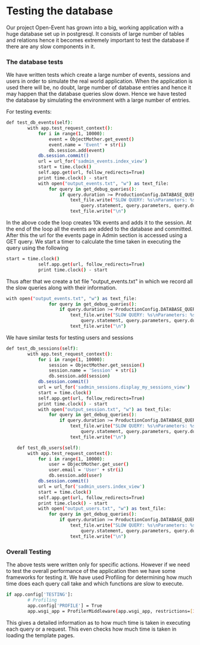 # Testing the database

Our project Open-Event has grown into a big, working application with a huge database set up in postgresql. It consists
of large number of tables and relations hence it becomes extremely important to test the database if there are any slow components
in it.

### The database tests

We have written tests which create a large number of events, sessions and users in order to simulate the real world application.
When the application is used there will be, no doubt, large number of database entries and hence it may happen that the database
queries slow down. Hence we have tested the database by simulating the environment with a large number of entries.


For testing events:

```sh
def test_db_events(self):
        with app.test_request_context():
            for i in range(1, 10000):
                event = ObjectMother.get_event()
                event.name = 'Event' + str(i)
                db.session.add(event)
            db.session.commit()
            url = url_for('sadmin_events.index_view')
            start = time.clock()
            self.app.get(url, follow_redirects=True)
            print time.clock() - start
            with open("output_events.txt", "w") as text_file:
                for query in get_debug_queries():
                    if query.duration >= ProductionConfig.DATABASE_QUERY_TIMEOUT:
                        text_file.write("SLOW QUERY: %s\nParameters: %s\nDuration: %fs\nContext: %s\n" % (
                            query.statement, query.parameters, query.duration, query.context))
                        text_file.write("\n")
```


In the above code the loop creates 10k events and adds it to the session. At the end of the loop all the events are added to the
database and committed. After this the url for the events page in Admin section is accessed using a GET query. We start a timer
to calculate the time taken in executing the query using the following

```sh
start = time.clock()
            self.app.get(url, follow_redirects=True)
            print time.clock() - start
```


Thus after that we create a txt file "output_events.txt" in which we record all the slow queries along with their information.

```sh
with open("output_events.txt", "w") as text_file:
                for query in get_debug_queries():
                    if query.duration >= ProductionConfig.DATABASE_QUERY_TIMEOUT:
                        text_file.write("SLOW QUERY: %s\nParameters: %s\nDuration: %fs\nContext: %s\n" % (
                            query.statement, query.parameters, query.duration, query.context))
                        text_file.write("\n")
```

We have similar tests for testing users and sessions

```sh
def test_db_sessions(self):
        with app.test_request_context():
            for i in range(1, 10000):
                session = ObjectMother.get_session()
                session.name = 'Session' + str(i)
                db.session.add(session)
            db.session.commit()
            url = url_for('sadmin_sessions.display_my_sessions_view')
            start = time.clock()
            self.app.get(url, follow_redirects=True)
            print time.clock() - start
            with open("output_session.txt", "w") as text_file:
                for query in get_debug_queries():
                    if query.duration >= ProductionConfig.DATABASE_QUERY_TIMEOUT:
                        text_file.write("SLOW QUERY: %s\nParameters: %s\nDuration: %fs\nContext: %s\n" % (
                            query.statement, query.parameters, query.duration, query.context))
                        text_file.write("\n")

    def test_db_users(self):
        with app.test_request_context():
            for i in range(1, 10000):
                user = ObjectMother.get_user()
                user.email = 'User' + str(i)
                db.session.add(user)
            db.session.commit()
            url = url_for('sadmin_users.index_view')
            start = time.clock()
            self.app.get(url, follow_redirects=True)
            print time.clock() - start
            with open("output_users.txt", "w") as text_file:
                for query in get_debug_queries():
                    if query.duration >= ProductionConfig.DATABASE_QUERY_TIMEOUT:
                        text_file.write("SLOW QUERY: %s\nParameters: %s\nDuration: %fs\nContext: %s\n" % (
                            query.statement, query.parameters, query.duration, query.context))
                        text_file.write("\n")

```


### Overall Testing

The above tests were written only for specific actions. However if we need to test the overall performance of the application
then we have some frameworks for testing it. We have used Profiling for determining how much time does each query call take
and which functions are slow to execute.

```sh
if app.config['TESTING']:
        # Profiling
        app.config['PROFILE'] = True
        app.wsgi_app = ProfilerMiddleware(app.wsgi_app, restrictions=[30])
```

This gives a detailed information as to how much time is taken in executing each query or a request. This even checks
how much time is taken in loading the template pages.

